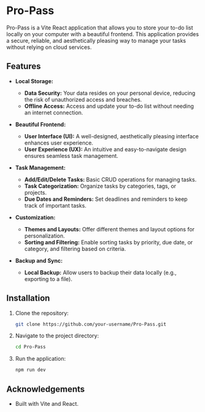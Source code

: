 # Pro-Pass

Pro-Pass is a Vite React application that allows you to store your to-do list locally on your computer with a beautiful frontend. This application provides a secure, reliable, and aesthetically pleasing way to manage your tasks without relying on cloud services.

## Features

- **Local Storage:**
  - **Data Security:** Your data resides on your personal device, reducing the risk of unauthorized access and breaches.
  - **Offline Access:** Access and update your to-do list without needing an internet connection.

- **Beautiful Frontend:**
  - **User Interface (UI):** A well-designed, aesthetically pleasing interface enhances user experience.
  - **User Experience (UX):** An intuitive and easy-to-navigate design ensures seamless task management.

- **Task Management:**
  - **Add/Edit/Delete Tasks:** Basic CRUD operations for managing tasks.
  - **Task Categorization:** Organize tasks by categories, tags, or projects.
  - **Due Dates and Reminders:** Set deadlines and reminders to keep track of important tasks.

- **Customization:**
  - **Themes and Layouts:** Offer different themes and layout options for personalization.
  - **Sorting and Filtering:** Enable sorting tasks by priority, due date, or category, and filtering based on criteria.

- **Backup and Sync:**
  - **Local Backup:** Allow users to backup their data locally (e.g., exporting to a file).

## Installation

1. Clone the repository:

   ```bash
   git clone https://github.com/your-username/Pro-Pass.git
2. Navigate to the project directory:

    ```bash
    cd Pro-Pass
3. Run the application:

    ```bash
    npm run dev

## Acknowledgements
- Built with Vite and React.
